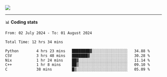 <picture>
  <source
  srcset="https://github-readme-stats.vercel.app/api?username=sant0s12&show_icons=true&theme=dark"
  media="(prefers-color-scheme: dark)"
  />
  <source
  srcset="https://github-readme-stats.vercel.app/api?username=sant0s12&show_icons=true"
  media="(prefers-color-scheme: light)"
  />
  <img src="https://github-readme-stats.vercel.app/api?username=sant0s12&show_icons=true" />
</picture>

---

📊 **Coding stats**

<!--START_SECTION:waka-->

```txt
From: 02 July 2024 - To: 01 August 2024

Total Time: 12 hrs 34 mins

Python        4 hrs 23 mins   ████████▓░░░░░░░░░░░░░░░░   34.88 %
CSV           3 hrs 48 mins   ███████▓░░░░░░░░░░░░░░░░░   30.28 %
Nix           1 hr 24 mins    ██▓░░░░░░░░░░░░░░░░░░░░░░   11.14 %
C++           1 hr 8 mins     ██▒░░░░░░░░░░░░░░░░░░░░░░   09.10 %
C             38 mins         █▒░░░░░░░░░░░░░░░░░░░░░░░   05.09 %
```

<!--END_SECTION:waka-->
